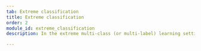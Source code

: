 ```yaml
---
tab: Extreme classification
title: Extreme classification
order: 2
module_id: extreme_classification
description: In the extreme multi-class (or multi-label) learning setting, there is a vast number of classes to choose. Classification algorithms that run in logarithmic time have applications in document tagging, ranking, and recommendation systems. 

---
```

